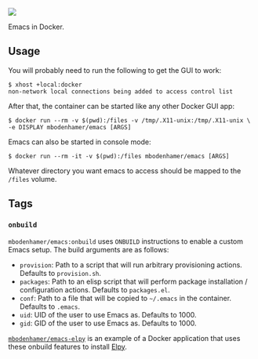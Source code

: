 [![](https://travis-ci.org/mbodenhamer/docker-emacs.svg?branch=master)](https://travis-ci.org/mbodenhamer/docker-emacs)

Emacs in Docker.

Usage
-----

You will probably need to run the following to get the GUI to work:

    $ xhost +local:docker
    non-network local connections being added to access control list


After that, the container can be started like any other Docker GUI app:

    $ docker run --rm -v $(pwd):/files -v /tmp/.X11-unix:/tmp/.X11-unix \
	-e DISPLAY mbodenhamer/emacs [ARGS]


Emacs can also be started in console mode:

    $ docker run --rm -it -v $(pwd):/files mbodenhamer/emacs [ARGS]


Whatever directory you want emacs to access should be mapped to the `/files` volume.


Tags
----

### `onbuild`

`mbodenhamer/emacs:onbuild` uses `ONBUILD` instructions to enable a custom Emacs setup. The build arguments are as follows:

* `provision`: Path to a script that will run arbitrary provisioning actions. Defaults to `provision.sh`.
* `packages`: Path to an elisp script that will perform package installation / configuration actions. Defaults to `packages.el`.
* `conf`: Path to a file that will be copied to `~/.emacs` in the container. Defaults to `.emacs`.
* `uid`: UID of the user to use Emacs as. Defaults to 1000.
* `gid`: GID of the user to use Emacs as. Defaults to 1000.


[`mbodenhamer/emacs-elpy`](https://hub.docker.com/r/mbodenhamer/emacs-elpy/) is an example of a Docker application that uses these onbuild features to install [Elpy](https://github.com/jorgenschaefer/elpy).
